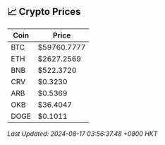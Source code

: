 ## 📈 Crypto Prices

| Coin | Price |
| ---- | ----- |
| BTC | $59760.7777 |
| ETH | $2627.2569 |
| BNB | $522.3720 |
| CRV | $0.3230 |
| ARB | $0.5369 |
| OKB | $36.4047 |
| DOGE | $0.1011 |

_Last Updated: 2024-08-17 03:56:37.48 +0800 HKT_
